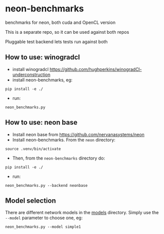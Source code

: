 # neon-benchmarks
benchmarks for neon, both cuda and OpenCL version

This is a separate repo, so it can be used against both repos

Pluggable test backend lets tests run against both

## How to use: winogradcl

* install winogradcl https://github.com/hughperkins/winogradCl-underconstruction
* install neon-benchmarks, eg:
```
pip install -e ./
```
* run:
```
neon_benchmarks.py
```

## How to use: neon base

* Install neon base from https://github.com/nervanasystems/neon
* Install neon-benchmarks.  From the `neon` directory:
```
source .venv/bin/activate
```
* Then, from the `neon-benchmarks` directory do:
```
pip install -e ./
```
* run:
```
neon_benchmarks.py --backend neonbase
```
## Model selection

There are different network models in the [models](models) directory.  Simply use the `--model` parameter to choose one, eg:
```
neon_benchmarks.py --model simple1
```

